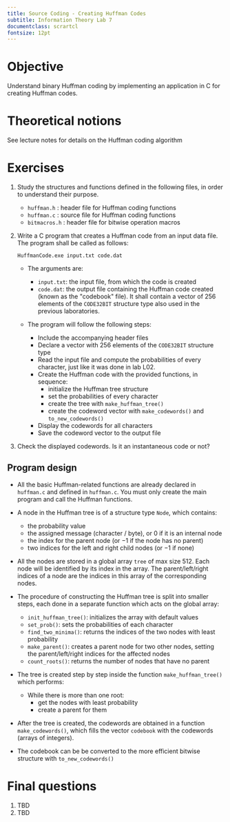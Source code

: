 ```yaml
---
title: Source Coding - Creating Huffman Codes
subtitle: Information Theory Lab 7
documentclass: scrartcl
fontsize: 12pt
---
```


# Objective

Understand binary Huffman coding by implementing
an application in C for creating Huffman codes.

# Theoretical notions

See lecture notes for details on the Huffman coding algorithm

# Exercises

1. Study the structures and functions defined in the following files,
in order to understand their purpose.
    - `huffman.h`   : header file for Huffman coding functions
    - `huffman.c`   : source file for Huffman coding functions
    - `bitmacros.h` : header file for bitwise operation macros

2. Write a C program that creates a Huffman code from an input data file.
The program shall be called as follows: 

	`HuffmanCode.exe input.txt code.dat`
	
    * The arguments are:
        * `input.txt`: the input file, from which the code is created
        * `code.dat`: the output file containing the Huffman code created (known as the "codebook" file).
        It shall contain a vector of 256 elements of the `CODE32BIT` structure type
        also used in the previous laboratories.

    * The program will follow the following steps:
        * Include the accompanying header files
        * Declare a vector with 256 elements of the `CODE32BIT` structure type
        * Read the input file and compute the probabilities of every character, just like it was done in lab L02.
        * Create the Huffman code with the provided functions, in sequence:
            - initialize the Huffman tree structure
            - set the probabilities of every character
            - create the tree with `make_huffman_tree()`
            - create the codeword vector with `make_codewords()` and `to_new_codewords()`
        * Display the codewords for all characters
        * Save the codeword vector to the output file

2. Check the displayed codewords. Is it an instantaneous code or not?
    
## Program design

* All the basic Huffman-related functions are already declared 
in `huffman.c` and defined in `huffman.c`. You must only create
the main program and call the Huffman functions.

* A node in the Huffman tree is of a structure type `Node`, which
contains:
    * the probability value
    * the assigned message (character / byte), or $0$ if it is an internal node
    * the index for the parent node (or $-1$ if the node has no parent)
    * two indices for the left and right child nodes (or $-1$ if none)

* All the nodes are stored in a global array `tree` of max size 512. Each
node will be identified by its index in the array. The parent/left/right
indices of a node are the indices in this array of the corresponding nodes.

* The procedure of constructing the Huffman tree is split into smaller steps,
 each done in a separate function which acts on the global array:
    * `init_huffman_tree()`: initializes the array with default values
	* `set_prob()`: sets the probabilities of each character
    * `find_two_minima()`: returns the indices of the two nodes with least probability
    * `make_parent()`: creates a parent node for two other nodes, setting the parent/left/right indices for the affected nodes
    * `count_roots()`: returns the number of nodes that have no parent
 
* The tree is created step by step inside the function `make_huffman_tree()` which performs:
    * While there is more than one root:
        * get the nodes with least probability
        * create a parent for them

* After the tree is created, the codewords are obtained 
in a function `make_codewords()`, which fills the vector `codebook` with 
the codewords (arrays of integers).

* The codebook can be be converted to the more efficient bitwise structure
with `to_new_codewords()`

# Final questions

1. TBD
2. TBD

